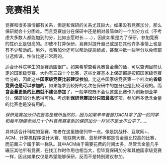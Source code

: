# 竞赛相关

竞赛和很多事情都有关系，但是和保研的关系尤其巨大。如果没有竞赛加分，那么保研就会十分困难。而且竞赛加分在保研中还是相对最简单的一个加分方式（不考虑大多数人都能加到的分，比如志愿时长……），因此如果是为了保研，参加竞赛的性价比是很高的。即使不打算保研，竞赛对提升自己或是在其他许多事情上也是有不少帮助的。另外，竞赛加分还可以帮助提高绩点，甚至冲抵一些学分以免修部分选修课，性价比是非常高的。

适合计科院学生的竞赛范围很广。如果希望查看竞赛含金量的话，可以查询目前认定的国家级竞赛，大约有三四十个比赛，这些比赛基本上保研都是按照国家级竞赛给分的，因此这些**国家级竞赛比较建议参加**。比这些国家级竞赛第一个档次的**省级竞赛也是可以参加的**，如果能拿到较好的名次在保研中的加分也是比较可观的。而**含金量更低的比赛就不建议参加**了，一般学校既不会认这些比赛作为创新创业学分，保研加分也低得可怜。考虑到**保研竞赛加分只取最高**奖项，参加再多低含金量的比赛也是没有用的。

*保研竞赛加分只取最高是理所当然的，因为如果辛辛苦苦打ACM拿了国一的同学和每年随便参加几十个科普竞赛拿到的保研加分一样岂不是太不公平了……*

具体适合计科院的竞赛，笔者在这里随便列举一点。像是挑战杯、互联网+、ACM、计算机程序设计大赛、物联网大赛、蓝桥杯等都是含金量比较高的比赛，而前面三个属于第一梯队。其中ACM由于需要花费的时间太多，尽管含金量几乎碾压其他所有竞赛，在找工作时作用也相当大，但毕竟保研加分和其他国家级竞赛一样，因此如果仅仅是希望能够保研，反而不是特别建议参加。